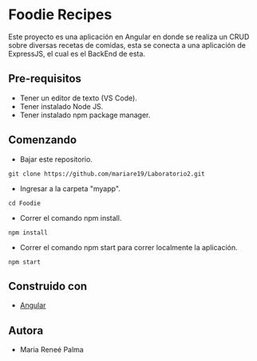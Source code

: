 # Foodie Recipes

Este proyecto es una aplicación en Angular en donde se realiza un CRUD sobre diversas recetas de comidas, esta se conecta a una aplicación de ExpressJS, el cual es el BackEnd de esta.

## Pre-requisitos

* Tener un editor de texto (VS Code).
* Tener instalado Node JS.
* Tener instalado npm package manager.

## Comenzando
* Bajar este repositorio.
```
git clone https://github.com/mariare19/Laboratorio2.git
```
* Ingresar a la carpeta "myapp".
```
cd Foodie
```
* Correr el comando npm install.
```
npm install
```
* Correr el comando npm start para correr localmente la aplicación.
```
npm start
```

## Construido con
* [Angular](https://angular.io/)

## Autora
* Maria Reneé Palma
